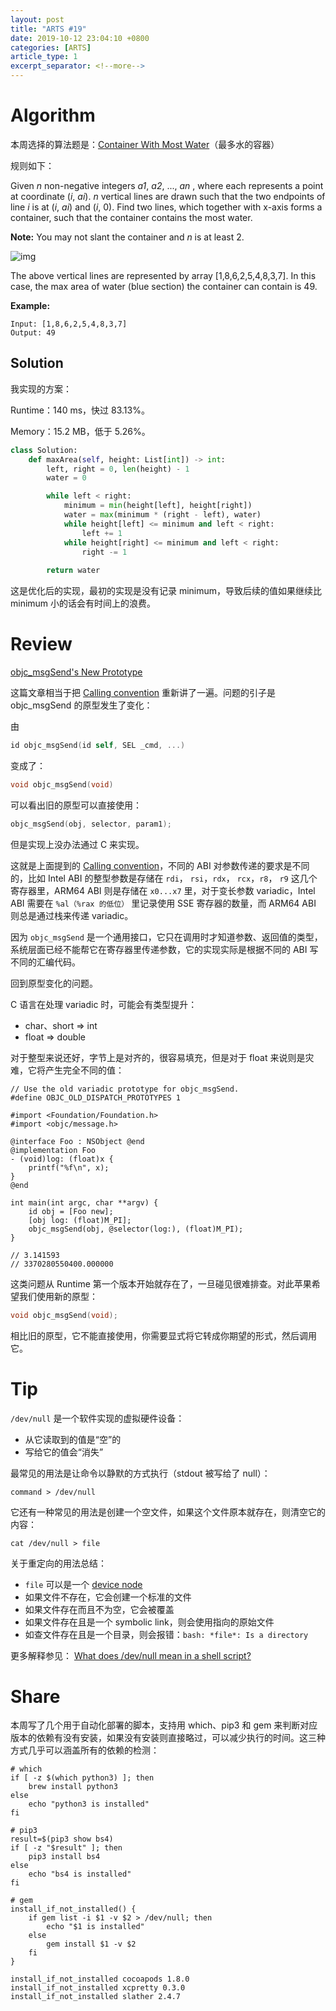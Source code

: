 ```yaml
---
layout: post
title: "ARTS #19"
date: 2019-10-12 23:04:10 +0800
categories: [ARTS]
article_type: 1
excerpt_separator: <!--more-->
---
```



# Algorithm

本周选择的算法题是：[Container With Most Water](<https://leetcode.com/problems/container-with-most-water/>)（最多水的容器）

<!--more-->

规则如下：

Given *n* non-negative integers *a1*, *a2*, ..., *an* , where each represents a point at coordinate (*i*, *ai*). *n* vertical lines are drawn such that the two endpoints of line *i* is at (*i*, *ai*) and (*i*, 0). Find two lines, which together with x-axis forms a container, such that the container contains the most water.

**Note:** You may not slant the container and *n* is at least 2.

 

![img](https://s3-lc-upload.s3.amazonaws.com/uploads/2018/07/17/question_11.jpg)

The above vertical lines are represented by array [1,8,6,2,5,4,8,3,7]. In this case, the max area of water (blue section) the container can contain is 49.

 

**Example:**

```
Input: [1,8,6,2,5,4,8,3,7]
Output: 49
```

## Solution

我实现的方案：

Runtime：140 ms，快过 83.13%。

Memory：15.2 MB，低于 5.26%。

```python
class Solution:
    def maxArea(self, height: List[int]) -> int:
        left, right = 0, len(height) - 1
        water = 0

        while left < right:
            minimum = min(height[left], height[right])
            water = max(minimum * (right - left), water)
            while height[left] <= minimum and left < right:
                left += 1
            while height[right] <= minimum and left < right:
                right -= 1
                
        return water
```

这是优化后的实现，最初的实现是没有记录 minimum，导致后续的值如果继续比 minimum 小的话会有时间上的浪费。


# Review

[objc_msgSend's New Prototype](https://www.mikeash.com/pyblog/objc_msgsends-new-prototype.html?utm_campaign=iOS%2BDev%2BWeekly&utm_medium=web&utm_source=iOS%2BDev%2BWeekly%2BIssue%2B425)

这篇文章相当于把 [Calling convention](https://en.wikipedia.org/wiki/Calling_convention) 重新讲了一遍。问题的引子是 objc_msgSend 的原型发生了变化：

由

```objective-c
id objc_msgSend(id self, SEL _cmd, ...)
```

变成了：

```objective-c
void objc_msgSend(void)
```

可以看出旧的原型可以直接使用：

```objective-c
objc_msgSend(obj, selector, param1);
```

但是实现上没办法通过 C 来实现。

这就是上面提到的 [Calling convention](https://en.wikipedia.org/wiki/Calling_convention)，不同的 ABI 对参数传递的要求是不同的，比如 Intel ABI 的整型参数是存储在 `rdi`， `rsi`，`rdx`， `rcx`，`r8`， `r9` 这几个寄存器里，ARM64 ABI 则是存储在 `x0...x7` 里，对于变长参数 variadic，Intel ABI 需要在 `%al（%rax 的低位）` 里记录使用 SSE 寄存器的数量，而 ARM64 ABI 则总是通过栈来传递 variadic。

因为 `objc_msgSend` 是一个通用接口，它只在调用时才知道参数、返回值的类型，系统层面已经不能帮它在寄存器里传递参数，它的实现实际是根据不同的 ABI 写不同的汇编代码。

回到原型变化的问题。

C 语言在处理 variadic 时，可能会有类型提升：

- char、short => int
- float => double

对于整型来说还好，字节上是对齐的，很容易填充，但是对于 float 来说则是灾难，它将产生完全不同的值：

```
// Use the old variadic prototype for objc_msgSend.
#define OBJC_OLD_DISPATCH_PROTOTYPES 1

#import <Foundation/Foundation.h>
#import <objc/message.h>

@interface Foo : NSObject @end
@implementation Foo
- (void)log: (float)x {
    printf("%f\n", x);
}
@end

int main(int argc, char **argv) {
    id obj = [Foo new];
    [obj log: (float)M_PI];
    objc_msgSend(obj, @selector(log:), (float)M_PI);
}

// 3.141593
// 3370280550400.000000
```

这类问题从 Runtime 第一个版本开始就存在了，一旦碰见很难排查。对此苹果希望我们使用新的原型：

```objective-c
void objc_msgSend(void);
```

相比旧的原型，它不能直接使用，你需要显式将它转成你期望的形式，然后调用它。

# Tip

`/dev/null` 是一个软件实现的虚拟硬件设备：

- 从它读取到的值是“空”的
- 写给它的值会“消失”

最常见的用法是让命令以静默的方式执行（stdout 被写给了 null）：

```shell
command > /dev/null
```

它还有一种常见的用法是创建一个空文件，如果这个文件原本就存在，则清空它的内容：

```shell
cat /dev/null > file
```

关于重定向的用法总结：

- `file` 可以是一个 [device node](https://en.wikipedia.org/wiki/Device_file)
- 如果文件不存在，它会创建一个标准的文件
- 如果文件存在而且不为空，它会被覆盖
- 如果文件存在且是一个 symbolic link，则会使用指向的原始文件
- 如查文件存在且是一个目录，则会报错：`bash: *file*: Is a directory`

更多解释参见： [What does /dev/null mean in a shell script? ](https://askubuntu.com/questions/514748/what-does-dev-null-mean-in-a-shell-script)

# Share

本周写了几个用于自动化部署的脚本，支持用 which、pip3 和 gem 来判断对应版本的依赖有没有安装，如果没有安装则直接略过，可以减少执行的时间。这三种方式几乎可以涵盖所有的依赖的检测：

```shell
# which
if [ -z $(which python3) ]; then
    brew install python3
else
    echo "python3 is installed"
fi

# pip3
result=$(pip3 show bs4)
if [ -z "$result" ]; then
    pip3 install bs4
else
    echo "bs4 is installed"
fi

# gem
install_if_not_installed() {
    if gem list -i $1 -v $2 > /dev/null; then
        echo "$1 is installed"
    else
        gem install $1 -v $2
    fi
}

install_if_not_installed cocoapods 1.8.0
install_if_not_installed xcpretty 0.3.0
install_if_not_installed slather 2.4.7
```

